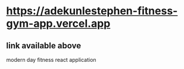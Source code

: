 # https://adekunlestephen-fitness-gym-app.vercel.app


## link available above

modern day fitness react application

